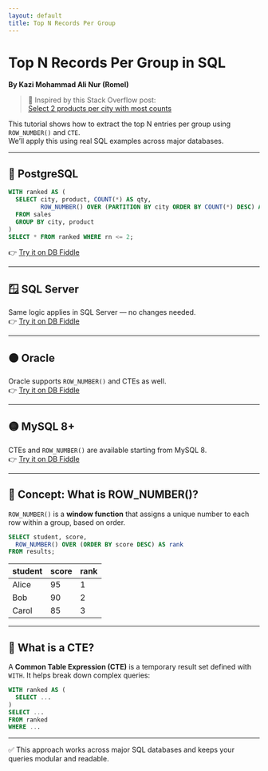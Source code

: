 ```yaml
---
layout: default
title: Top N Records Per Group
---
```


# Top N Records Per Group in SQL
**By Kazi Mohammad Ali Nur (Romel)**

> 🧠 Inspired by this Stack Overflow post:  
> [Select 2 products per city with most counts](https://stackoverflow.com/a/67475289/8651601)

This tutorial shows how to extract the top N entries per group using `ROW_NUMBER()` and `CTE`.  
We’ll apply this using real SQL examples across major databases.

---

## 🐘 PostgreSQL  
```sql
WITH ranked AS (
  SELECT city, product, COUNT(*) AS qty,
         ROW_NUMBER() OVER (PARTITION BY city ORDER BY COUNT(*) DESC) AS rn
  FROM sales
  GROUP BY city, product
)
SELECT * FROM ranked WHERE rn <= 2;
```
👉 [Try it on DB Fiddle](https://dbfiddle.uk/ZlUjxoMm)

---

## 🪟 SQL Server  
Same logic applies in SQL Server — no changes needed.  
👉 [Try it on DB Fiddle](https://dbfiddle.uk/rsq8MqN8)

---

## 🟠 Oracle  
Oracle supports `ROW_NUMBER()` and CTEs as well.  
👉 [Try it on DB Fiddle](https://dbfiddle.uk/Q-1c5-R-)

---

## 🟡 MySQL 8+  
CTEs and `ROW_NUMBER()` are available starting from MySQL 8.  
👉 [Try it on DB Fiddle](https://dbfiddle.uk/MmB_1WEk)

---

## 🧠 Concept: What is ROW_NUMBER()?

`ROW_NUMBER()` is a **window function** that assigns a unique number to each row within a group, based on order.

```sql
SELECT student, score,
  ROW_NUMBER() OVER (ORDER BY score DESC) AS rank
FROM results;
```

| student | score | rank |
|---------|-------|------|
| Alice   | 95    | 1    |
| Bob     | 90    | 2    |
| Carol   | 85    | 3    |

---

## 📘 What is a CTE?

A **Common Table Expression (CTE)** is a temporary result set defined with `WITH`. It helps break down complex queries:

```sql
WITH ranked AS (
  SELECT ...
)
SELECT ...
FROM ranked
WHERE ...
```

---

✅ This approach works across major SQL databases and keeps your queries modular and readable.